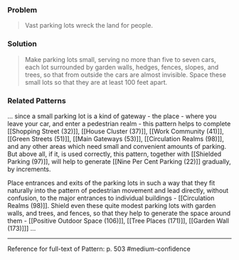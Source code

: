 ### Problem
>Vast parking lots wreck the land for people.

### Solution
>Make parking lots small, serving no more than five to seven cars, each lot surrounded by garden walls, hedges, fences, slopes, and trees, so that from outside the cars are almost invisible. Space these small lots so that they are at least 100 feet apart.

### Related Patterns
... since a small parking lot is a kind of gateway - the place - where you leave your car, and enter a pedestrian realm - this pattern helps to complete [[Shopping Street (32)]], [[House Cluster (37)]], [[Work Community (41)]], [[Green Streets (51)]], [[Main Gateways (53)]], [[Circulation Realms (98)]], and any other areas which need small and convenient amounts of parking. But above all, if it, is used correctly, this pattern, together with [[Shielded Parking (97)]], will help to generate [[Nine Per Cent Parking (22)]] gradually, by increments.

Place entrances and exits of the parking lots in such a way that they fit naturally into the pattern of pedestrian movement and lead directly, without confusion, to the major entrances to individual buildings - [[Circulation Realms (98)]]. Shield even these quite modest parking lots with garden walls, and trees, and fences, so that they help to generate the space around them - [[Positive Outdoor Space (106)]], [[Tree Places (171)]], [[Garden Wall (173)]]] ...

---
Reference for full-text of Pattern: p. 503 #medium-confidence 